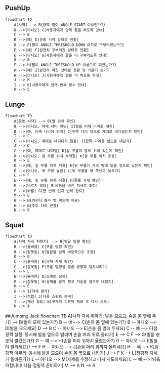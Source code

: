 
## PushUp
```mermaid
flowchart TD
    A[시작] --> B{양쪽 팔이 ANGLE_START 이상인가?}
    B -->|아니오| C[사용자에게 양쪽 팔을 펴도록 안내]
    C --> B
    B -->|예| D[운동 시작 상태로 전환]
    D --> E{팔이 ANGLE_THRESHOLD_DOWN 이하로 구부러졌는가?}
    E -->|예| F[완전히 구부러진 상태로 전환]
    E -->|아니오| G[사용자에게 팔을 더 구부리도록 안내]
    G --> E
    F --> H{팔이 ANGLE_THRESHOLD_UP 이상으로 펴졌는가?}
    H -->|예| I[완전히 펴진 상태로 전환 및 카운터 증가]
    H -->|아니오| J[사용자에게 팔을 더 펴도록 안내]
    J --> H
    I --> K[사용자에게 현재 반복 횟수 안내]
    K --> E
```
## Lunge
```mermaid
flowchart TD
    A[운동 시작] --> B{발 위치 확인}
    B -->|아니오, 어깨 너비 아님| I[발을 어깨 너비로 배치]
    B -->|예, 어깨 너비에 위치| C{한쪽 다리 앞으로 제대로 내디뎠는지 확인}
    I --> C
    C -->|아니오, 제대로 내디디지 않음| J[한쪽 다리를 앞으로 내딛기]
    J --> D
    C -->|예, 제대로 내디뎀| D{앞 무릎이 발목 위에 있는지 확인}
    D -->|아니오, 앞 무릎 위치 부적절| K[앞 무릎 위치 조정]
    K --> E
    D -->|예, 앞 무릎 위치 적절| E{뒷 무릎이 거의 땅에 닿을 정도로 낮은지 확인}
    E -->|아니오, 뒷 무릎 높음| L[뒷 무릎을 땅 쪽으로 낮추기]
    L --> F
    E -->|예, 뒷 무릎 위치 적절| F{몸통 자세 확인}
    F -->|바르지 않음| M[몸통을 바른 자세로 조정]
    F -->|바름| G[한 번의 런지 반복 완료]
    M --> G
    G --> H{카운터 증가 및 피드백 제공}
    H --> N{주도 다리 변경}
    N --> B
```

## Squat
```mermaid
flowchart TD
    A[시작 자세 취하기] --> B{발끝 방향 확인}
    B -->|올바름| C{무릎 방향 확인}
    B -->|잘못됨| D[발끝을 살짝 바깥쪽으로 조정]
    D --> B
    C -->|올바름| E{상체 자세 확인}
    C -->|잘못됨| F[무릎 방향을 발끝 방향과 일치시키기]
    F --> C
    E -->|올바름| G[스쿼트 실행]
    E -->|잘못됨| H[상체를 곧게 펴고 가슴을 앞으로 내밀기]
    H --> E
    G --> I{자세 평가}
    I -->|적합| J[다음 스쿼트 준비]
    I -->|개선 필요| K[구체적 피드백 제공 후 다시 시도]
    K --> A
```


##Jumping Jack
flowchart TB
    A[시작 자세 취하기: 발을 모으고, 손을 몸 옆에 두기] --> B{발이 모여 있는가?}
    B -- 예 --> C{손이 몸 옆에 있는가?}
    B -- 아니오 --> D[발을 모으세요]
    D --> B
    C -- 아니오 --> E[손을 몸 옆에 두세요]
    C -- 예 --> F[점핑잭 실행: 동시에 발을 옆으로 벌리며 손을 머리 위로 올리기]
    E --> C
    F --> G{발을 충분히 벌렸는가?}
    G -- 예 --> H{손을 머리 위까지 올렸는가?}
    G -- 아니오 --> I[발을 더 벌리세요]
    I --> F
    H -- 아니오 --> J[손을 머리 위까지 올리세요]
    H -- 예 --> K[점핑잭 마무리: 동시에 발을 모으며 손을 몸 옆으로 내리기]
    J --> F
    K --> L{점핑잭 자세가 올바른가?}
    L -- 아니오 --> M[자세를 수정하고 다시 시도하세요]
    L -- 예 --> N[축하합니다! 다음 점핑잭 준비하기]
    M --> A
    N --> A

